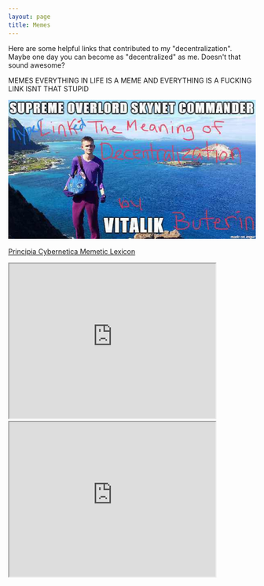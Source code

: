 ```yaml
---
layout: page
title: Memes
---
```


<p>Here are some helpful links that contributed to my "decentralization". Maybe one day you can become as "decentralized" as me. Doesn't that sound awesome?</p>
<p> MEMES EVERYTHING IN LIFE IS A MEME AND EVERYTHING IS A FUCKING LINK ISNT THAT STUPID</p>

<p>
<a href="https://medium.com/@VitalikButerin/the-meaning-of-decentralization-a0c92b76a274">
  <img src="images/vitalikmeme.jpg" alt="The Meaning of Decentralization by Vitalik Buterin">
</a>
</p>
<p>
<a href="http://pespmc1.vub.ac.be/MEMLEX.html">Principia Cybernetica Memetic Lexicon</a>
</p>

<iframe width="420" height="315"
src="https://www.youtube.com/embed/AsbAGMPpZ6g">
</iframe>

<iframe width="420" height="315"
src="https://www.youtube.com/embed/2L9RZYguI0Q">
</iframe>


